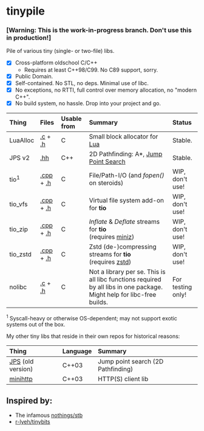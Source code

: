 # tinypile

### [Warning: This is the work-in-progress branch. Don't use this in production!]

Pile of various tiny (single- or two-file) libs.

- [x] Cross-platform oldschool C/C++ 
    - Requires at least C++98/C99. No C89 support, sorry.
- [x] Public Domain.
- [X] Self-contained. No STL, no deps. Minimal use of libc.
- [x] No exceptions, no RTTI, full control over memory allocation, no "modern C++".
- [x] No build system, no hassle. Drop into your project and go.

|Thing|Files|Usable from|Summary|Status
|:------|:-------|:-----|:-----|:-----|
|LuaAlloc|[.c](luaalloc.c) + [.h](luaalloc.h)|C |Small block allocator for [Lua](http://lua.org/)| Stable.
|JPS v2|[.hh](jps.hh)|C++|2D Pathfinding: A*, [Jump Point Search](http://en.wikipedia.org/wiki/Jump_point_search)| Stable.
|tio<sup>1</sup>|[.cpp](tio.cpp) + [.h](tio.h)|C|File/Path-I/O (and *fopen()* on steroids)|WIP, don't use!
|tio_vfs|[.cpp](tio_vfs.cpp) + [.h](tio_vfs.h)|C|Virtual file system add-on for **tio**|WIP, don't use!
|tio_zip|[.cpp](tio_zip.cpp) + [.h](tio_zip.h)|C|*Inflate* & *Deflate* streams for **tio**<br />(requires [miniz](https://github.com/richgel999/miniz))|WIP, don't use!
|tio_zstd|[.cpp](tio_zstd.cpp) + [.h](tio_zstd.h)|C|Zstd (de-)compressing streams for **tio**<br />(requires [zstd](https://github.com/facebook/zstd))|WIP, don't use!
|nolibc|[.c](src/nolibc.c) + [.h](nolibc.h)|C|Not a library per se. This is all libc functions required by all libs in one package. Might help for libc-free builds.|For testing only!

<sup>1</sup> Syscall-heavy or otherwise OS-dependent; may not support exotic systems out of the box.

My other tiny libs that reside in their own repos for historical reasons:

|Thing|Language|Summary|
|:------|:-------|:-----|
|[JPS](https://github.com/fgenesis/jps) (old version)|C++03|Jump point search (2D Pathfinding)|
|[minihttp](https://github.com/fgenesis/minihttp)|C++03|HTTP(S) client lib|




## Inspired by:

- The infamous [nothings/stb](https://github.com/nothings/stb/)
- [r-lyeh/tinybits](https://github.com/r-lyeh/tinybits)
